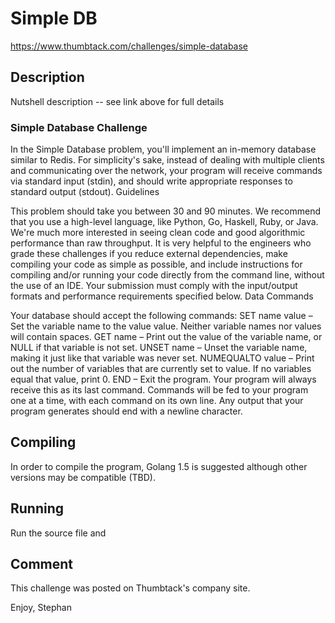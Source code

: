 # Simple DB


https://www.thumbtack.com/challenges/simple-database

## Description
Nutshell description -- see link above for full details

### Simple Database Challenge
In the Simple Database problem, you'll implement an in-memory database similar to Redis. For simplicity's sake, instead of dealing with multiple clients and communicating over the network, your program will receive commands via standard input (stdin), and should write appropriate responses to standard output (stdout).
Guidelines

This problem should take you between 30 and 90 minutes.
We recommend that you use a high-level language, like Python, Go, Haskell, Ruby, or Java. We're much more interested in seeing clean code and good algorithmic performance than raw throughput.
It is very helpful to the engineers who grade these challenges if you reduce external dependencies, make compiling your code as simple as possible, and include instructions for compiling and/or running your code directly from the command line, without the use of an IDE.
Your submission must comply with the input/output formats and performance requirements specified below.
Data Commands

Your database should accept the following commands:
SET name value – Set the variable name to the value value. Neither variable names nor values will contain spaces.
GET name – Print out the value of the variable name, or NULL if that variable is not set.
UNSET name – Unset the variable name, making it just like that variable was never set.
NUMEQUALTO value – Print out the number of variables that are currently set to value. If no variables equal that value, print 0.
END – Exit the program. Your program will always receive this as its last command.
Commands will be fed to your program one at a time, with each command on its own line. Any output that your program generates should end with a newline character.

## Compiling
In order to compile the program, Golang 1.5 is suggested although other 
versions may be compatible (TBD).


## Running
Run the source file and 
 
## Comment
This challenge was posted on Thumbtack's company site.


Enjoy, Stephan
